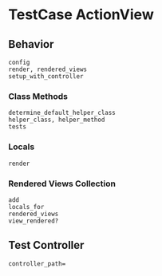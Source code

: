 # TestCase ActionView

## Behavior

```
config
render, rendered_views
setup_with_controller
```

### Class Methods

```
determine_default_helper_class
helper_class, helper_method
tests
```

### Locals

```
render
```

### Rendered Views Collection

```
add
locals_for
rendered_views
view_rendered?
```

## Test Controller

```
controller_path=
```
